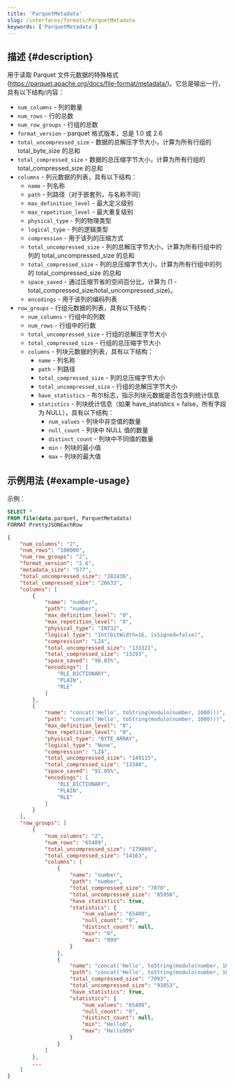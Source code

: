 ```yaml
---
title: 'ParquetMetadata'
slug: /interfaces/formats/ParquetMetadata
keywords: ['ParquetMetadata']
---
```


## 描述 {#description}

用于读取 Parquet 文件元数据的特殊格式 (https://parquet.apache.org/docs/file-format/metadata/)。它总是输出一行，具有以下结构/内容：
- `num_columns` - 列的数量
- `num_rows` - 行的总数
- `num_row_groups` - 行组的总数
- `format_version` - parquet 格式版本，总是 1.0 或 2.6
- `total_uncompressed_size` - 数据的总解压字节大小，计算为所有行组的 total_byte_size 的总和
- `total_compressed_size` - 数据的总压缩字节大小，计算为所有行组的 total_compressed_size 的总和
- `columns` - 列元数据的列表，具有以下结构：
    - `name` - 列名称
    - `path` - 列路径（对于嵌套列，与名称不同）
    - `max_definition_level` - 最大定义级别
    - `max_repetition_level` - 最大重复级别
    - `physical_type` - 列的物理类型
    - `logical_type` - 列的逻辑类型
    - `compression` - 用于该列的压缩方式
    - `total_uncompressed_size` - 列的总解压字节大小，计算为所有行组中的列的 total_uncompressed_size 的总和
    - `total_compressed_size` - 列的总压缩字节大小，计算为所有行组中的列的 total_compressed_size 的总和
    - `space_saved` - 通过压缩节省的空间百分比，计算为 (1 - total_compressed_size/total_uncompressed_size)。
    - `encodings` - 用于该列的编码列表
- `row_groups` - 行组元数据的列表，具有以下结构：
    - `num_columns` - 行组中的列数
    - `num_rows` - 行组中的行数
    - `total_uncompressed_size` - 行组的总解压字节大小
    - `total_compressed_size` - 行组的总压缩字节大小
    - `columns` - 列块元数据的列表，具有以下结构：
        - `name` - 列名称
        - `path` - 列路径
        - `total_compressed_size` - 列的总压缩字节大小
        - `total_uncompressed_size` - 行组的总解压字节大小
        - `have_statistics` - 布尔标志，指示列块元数据是否包含列统计信息
        - `statistics` - 列块统计信息（如果 have_statistics = false，所有字段为 NULL），具有以下结构：
            - `num_values` - 列块中非空值的数量
            - `null_count` - 列块中 NULL 值的数量
            - `distinct_count` - 列块中不同值的数量
            - `min` - 列块的最小值
            - `max` - 列块的最大值

## 示例用法 {#example-usage}

示例：

```sql
SELECT * 
FROM file(data.parquet, ParquetMetadata) 
FORMAT PrettyJSONEachRow
```

```json
{
    "num_columns": "2",
    "num_rows": "100000",
    "num_row_groups": "2",
    "format_version": "2.6",
    "metadata_size": "577",
    "total_uncompressed_size": "282436",
    "total_compressed_size": "26633",
    "columns": [
        {
            "name": "number",
            "path": "number",
            "max_definition_level": "0",
            "max_repetition_level": "0",
            "physical_type": "INT32",
            "logical_type": "Int(bitWidth=16, isSigned=false)",
            "compression": "LZ4",
            "total_uncompressed_size": "133321",
            "total_compressed_size": "13293",
            "space_saved": "90.03%",
            "encodings": [
                "RLE_DICTIONARY",
                "PLAIN",
                "RLE"
            ]
        },
        {
            "name": "concat('Hello', toString(modulo(number, 1000)))",
            "path": "concat('Hello', toString(modulo(number, 1000)))",
            "max_definition_level": "0",
            "max_repetition_level": "0",
            "physical_type": "BYTE_ARRAY",
            "logical_type": "None",
            "compression": "LZ4",
            "total_uncompressed_size": "149115",
            "total_compressed_size": "13340",
            "space_saved": "91.05%",
            "encodings": [
                "RLE_DICTIONARY",
                "PLAIN",
                "RLE"
            ]
        }
    ],
    "row_groups": [
        {
            "num_columns": "2",
            "num_rows": "65409",
            "total_uncompressed_size": "179809",
            "total_compressed_size": "14163",
            "columns": [
                {
                    "name": "number",
                    "path": "number",
                    "total_compressed_size": "7070",
                    "total_uncompressed_size": "85956",
                    "have_statistics": true,
                    "statistics": {
                        "num_values": "65409",
                        "null_count": "0",
                        "distinct_count": null,
                        "min": "0",
                        "max": "999"
                    }
                },
                {
                    "name": "concat('Hello', toString(modulo(number, 1000)))",
                    "path": "concat('Hello', toString(modulo(number, 1000)))",
                    "total_compressed_size": "7093",
                    "total_uncompressed_size": "93853",
                    "have_statistics": true,
                    "statistics": {
                        "num_values": "65409",
                        "null_count": "0",
                        "distinct_count": null,
                        "min": "Hello0",
                        "max": "Hello999"
                    }
                }
            ]
        },
        ...
    ]
}
```
